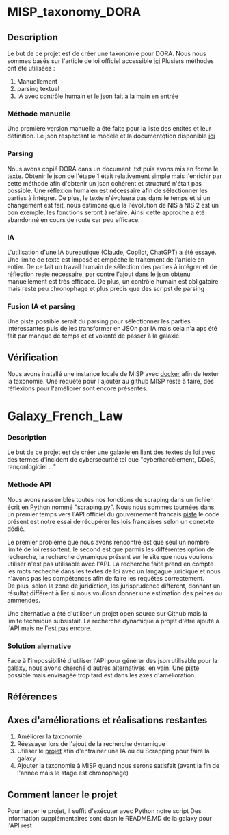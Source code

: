 # MISP_taxonomy_DORA

## Description

Le but de ce projet est de créer une taxonomie pour DORA.
Nous nous sommes basés sur l'article de loi officiel accessible [ici](https://eur-lex.europa.eu/eli/reg/2022/2554/oj/eng)
Plusiers méthodes ont été utilisées :
1. Manuellement 
2. parsing textuel
3. IA avec contrôle humain et le json fait à la main en entrée
### Méthode manuelle
Une première version manuelle a été faite pour la liste des entités et leur définition.
Le json respectant le modèle et la documentqtion disponible [ici](https://www.circl.lu/doc/misp/taxonomy/)
### Parsing
Nous avons copié DORA dans un document .txt puis avons mis en forme le texte. Obtenir le json de l'étape 1 était relativement simple mais l'enrichir par cette méthode afin d'obtenir un json cohérent et structuré n'était pas possible. Une réflexion humaien est nécessaire afin de sélectionner les parties à intégrer. De plus, le texte n'évoluera pas dans le temps et si un changement est fait, nous estimons que la l'évolution de NIS  à NIS 2 est un bon exemple, les fonctions seront à refaire. 
Ainsi cette approche a été abandonné en cours de route car peu efficace.
### IA
L'utilisation d'une IA bureautique (Claude, Copilot, ChatGPT) a été essayé. Une limite de texte est imposé  et empêche le traitement de l'article en entier.
De ce fait un travail humain de sélection des parties à intégrer et de réflection reste nécessaire, par contre l'ajout dans le json obtenu manuellement est très efficace. 
De plus, un contrôle humain est obligatoire mais reste peu chronophage et plus précis que des scripst de parsing
### Fusion IA et parsing
Une piste possible serait du parsing pour sélectionner les parties intéressantes puis de les transformer en JSOn par IA mais cela n'a aps été fait par manque de temps et et volonté de passer à la galaxie.
## Vérification 
Nous avons installé une instance locale de MISP  avec [docker](https://github.com/MISP/misp-docker) afin de texter la taxonomie.
Une requête pour l'ajouter au github MISP reste à faire, des réflexions pour l'améliorer sont encore présentes.

# Galaxy_French_Law

### Description

Le but de ce projet est de créer une galaxie en liant des textes de loi avec des termes d'incident de cybersécurité tel que "cyberharcèlement, DDoS, rançonlogiciel ..."  

### Méthode API
Nous avons rassemblés toutes nos fonctions de scraping dans un fichier écrit en Python nommé "scraping.py".
Nous nous sommes tournées dans un premier temps vers l'API officiel du gouvernement francais [piste](https://piste.gouv.fr/?view=home)
le code présent est notre essai de récupérer les lois françaises selon un conetxte dédié.

Le premier problème que nous avons rencontré est que seul un nombre limité de loi ressortent. 
le second est que parmis les différentes option de recherche, la recherche dynamique présent sur le site que nous voulions utiliser n'est pas utilisable avec l'API. La recherche faite prend en compte les mots recheché dans les textes de loi avec un langague juridique et nous n'avons pas les compétences afin de faire les requêtes correctement.  
De plus, selon la zone de juridiction, les jurisprudence diffèrent, donnant un résultat différent à lier si nous vouliosn donner une estimation des peines ou ammendes.

Une alternative a été d'utiliser un projet open source sur Github mais la limite technique subsistait.
La recherche dynamique a projet d'être ajouté à l'API mais ne l'est pas encore.

### Solution alernative
Face à l'impossibilité d'utiliser l'API pour générer des json utilisable pour la galaxy, nous avons cherché d'autres alternatives, en vain.
Une piste possible mais envisagée trop tard est dans les axes d'amélioration.
## Références

## Axes d'améliorations et réalisations restantes
1. Améliorer la taxonomie
2. Réessayer lors de l'ajout de la recherche dynamique 
3. Utiliser le [projet](https://github.com/louisbrulenaudet/legalkit-pipeline) afin d'entrainer une IA ou du Scrapping pour faire la galaxy
4.  Ajouter la taxonomie à MISP quand nous serons satisfait (avant la fin de l'année mais le stage est chronophage) 

## Comment lancer le projet

Pour lancer le projet, il suffit d'exécuter avec Python notre script
Des information supplémentaires sont dasn le README.MD de la galaxy pour l'API rest
